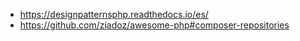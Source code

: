 - https://designpatternsphp.readthedocs.io/es/
- https://github.com/ziadoz/awesome-php#composer-repositories